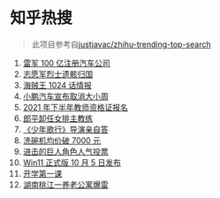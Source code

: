 # 知乎热搜

> 此项目参考自[justjavac/zhihu-trending-top-search](https://github.com/justjavac/zhihu-trending-top-search/blob/main/utils.ts)

<!-- BEGIN -->
  <!-- 最后更新时间:Thu Sep 02 2021 10:11:42 GMT+0000 (Coordinated Universal Time) -->
  1. [雷军 100 亿注册汽车公司](https://www.zhihu.com/search?q=小米汽车)
1. [志愿军烈士遗骸归国](https://www.zhihu.com/search?q=志愿军)
1. [海贼王 1024 话情报](https://www.zhihu.com/search?q=海贼王)
1. [小鹏汽车宣布取消大小周](https://www.zhihu.com/search?q=小鹏汽车)
1. [2021 年下半年教师资格证报名](https://www.zhihu.com/search?q=教师资格证)
1. [郎平卸任女排主教练](https://www.zhihu.com/search?q=郎平)
1. [《少年歌行》导演亲自答](https://www.zhihu.com/search?q=少年歌行)
1. [洗碗机均价破 7000 元](https://www.zhihu.com/search?q=洗碗机)
1. [进击的巨人角色人气投票](https://www.zhihu.com/search?q=进击的巨人)
1. [Win11 正式版 10 月 5 日发布](https://www.zhihu.com/search?q=Windows11)
1. [开学第一课](https://www.zhihu.com/search?q=开学第一课)
1. [湖南桃江一养老公寓爆雷](https://www.zhihu.com/search?q=湖南桃江)
  <!-- END -->
